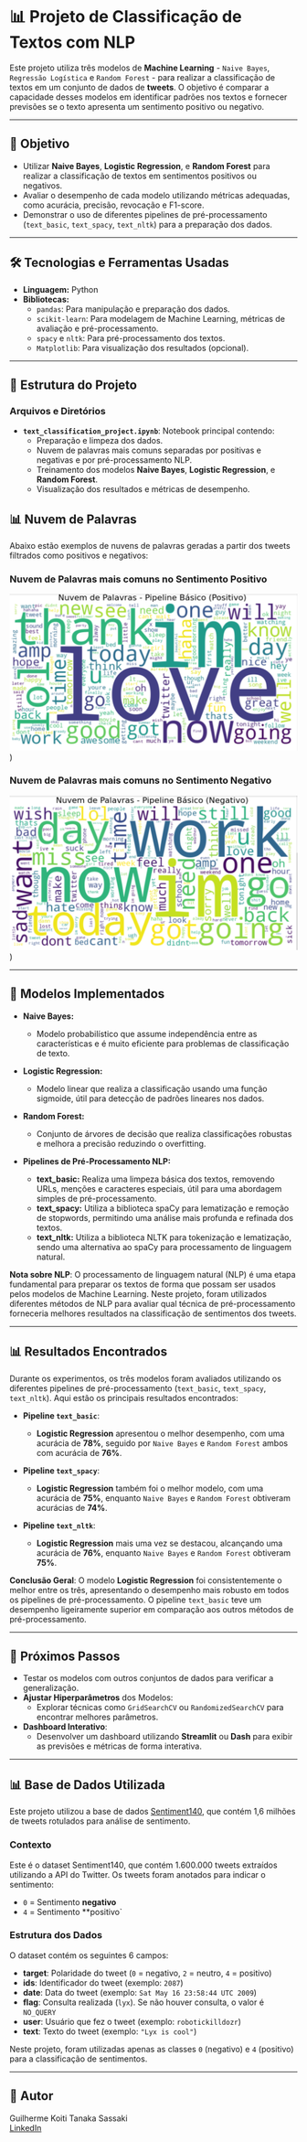 # 📊 **Projeto de Classificação de Textos com NLP**

Este projeto utiliza três modelos de **Machine Learning** - `Naive Bayes`, `Regressão Logística` e `Random Forest` - para realizar a classificação de textos em um conjunto de dados de **tweets**. O objetivo é comparar a capacidade desses modelos em identificar padrões nos textos e fornecer previsões se o texto apresenta um sentimento positivo ou negativo.

---

## 🎯 **Objetivo**
- Utilizar **Naive Bayes**, **Logistic Regression**, e **Random Forest** para realizar a classificação de textos em sentimentos positivos ou negativos.
- Avaliar o desempenho de cada modelo utilizando métricas adequadas, como acurácia, precisão, revocação e F1-score.
- Demonstrar o uso de diferentes pipelines de pré-processamento (`text_basic`, `text_spacy`, `text_nltk`) para a preparação dos dados.

---

## 🛠 **Tecnologias e Ferramentas Usadas**
- **Linguagem:** Python
- **Bibliotecas:**
  - `pandas`: Para manipulação e preparação dos dados.
  - `scikit-learn`: Para modelagem de Machine Learning, métricas de avaliação e pré-processamento.
  - `spacy` e `nltk`: Para pré-processamento dos textos.
  - `Matplotlib`: Para visualização dos resultados (opcional).

---

## 📂 **Estrutura do Projeto**
### **Arquivos e Diretórios**
- **`text_classification_project.ipynb`**: Notebook principal contendo:
  - Preparação e limpeza dos dados.
  - Nuvem de palavras mais comuns separadas por positivas e negativas e por pré-processamento NLP.
  - Treinamento dos modelos **Naive Bayes**, **Logistic Regression**, e **Random Forest**.
  - Visualização dos resultados e métricas de desempenho.

## 📊 **Nuvem de Palavras**
Abaixo estão exemplos de nuvens de palavras geradas a partir dos tweets filtrados como positivos e negativos:

### Nuvem de Palavras mais comuns no Sentimento Positivo
![Nuvem de Palavras - Sentimento Positivo](nuvempalavrapositivo.png)
)

### Nuvem de Palavras mais comuns no Sentimento Negativo
![Nuvem de Palavras - Sentimento Negativo](nuvempalavranegativo.png)
)

---

## 🧠 **Modelos Implementados**
- **Naive Bayes:**
  - Modelo probabilístico que assume independência entre as características e é muito eficiente para problemas de classificação de texto.

- **Logistic Regression:**
  - Modelo linear que realiza a classificação usando uma função sigmoide, útil para detecção de padrões lineares nos dados.

- **Random Forest:**
  - Conjunto de árvores de decisão que realiza classificações robustas e melhora a precisão reduzindo o overfitting.

- **Pipelines de Pré-Processamento NLP:**
  - **text_basic:** Realiza uma limpeza básica dos textos, removendo URLs, menções e caracteres especiais, útil para uma abordagem simples de pré-processamento.
  - **text_spacy:** Utiliza a biblioteca spaCy para lematização e remoção de stopwords, permitindo uma análise mais profunda e refinada dos textos.
  - **text_nltk:** Utiliza a biblioteca NLTK para tokenização e lematização, sendo uma alternativa ao spaCy para processamento de linguagem natural.

**Nota sobre NLP**: O processamento de linguagem natural (NLP) é uma etapa fundamental para preparar os textos de forma que possam ser usados pelos modelos de Machine Learning. Neste projeto, foram utilizados diferentes métodos de NLP para avaliar qual técnica de pré-processamento forneceria melhores resultados na classificação de sentimentos dos tweets.

---

## 📊 **Resultados Encontrados**
Durante os experimentos, os três modelos foram avaliados utilizando os diferentes pipelines de pré-processamento (`text_basic`, `text_spacy`, `text_nltk`). Aqui estão os principais resultados encontrados:

- **Pipeline `text_basic`**:
  - **Logistic Regression** apresentou o melhor desempenho, com uma acurácia de **78%**, seguido por `Naive Bayes` e `Random Forest` ambos com acurácia de **76%**.

- **Pipeline `text_spacy`**:
  - **Logistic Regression** também foi o melhor modelo, com uma acurácia de **75%**, enquanto `Naive Bayes` e `Random Forest` obtiveram acurácias de **74%**.

- **Pipeline `text_nltk`**:
  - **Logistic Regression** mais uma vez se destacou, alcançando uma acurácia de **76%**, enquanto `Naive Bayes` e `Random Forest` obtiveram **75%**.

**Conclusão Geral**: O modelo **Logistic Regression** foi consistentemente o melhor entre os três, apresentando o desempenho mais robusto em todos os pipelines de pré-processamento. O pipeline `text_basic` teve um desempenho ligeiramente superior em comparação aos outros métodos de pré-processamento.

---

## 🚀 **Próximos Passos**
- Testar os modelos com outros conjuntos de dados para verificar a generalização.
- **Ajustar Hiperparâmetros** dos Modelos:
  - Explorar técnicas como `GridSearchCV` ou `RandomizedSearchCV` para encontrar melhores parâmetros.
- **Dashboard Interativo**:
  - Desenvolver um dashboard utilizando **Streamlit** ou **Dash** para exibir as previsões e métricas de forma interativa.

---

## 📊 **Base de Dados Utilizada**
Este projeto utilizou a base de dados [Sentiment140](https://www.kaggle.com/datasets/kazanova/sentiment140), que contém 1,6 milhões de tweets rotulados para análise de sentimento.

### **Contexto**
Este é o dataset Sentiment140, que contém 1.600.000 tweets extraídos utilizando a API do Twitter. Os tweets foram anotados para indicar o sentimento:
- `0` = Sentimento **negativo**
- `4` = Sentimento **positivo`

### **Estrutura dos Dados**
O dataset contém os seguintes 6 campos:
- **target**: Polaridade do tweet (`0` = negativo, `2` = neutro, `4` = positivo)
- **ids**: Identificador do tweet (exemplo: `2087`)
- **date**: Data do tweet (exemplo: `Sat May 16 23:58:44 UTC 2009`)
- **flag**: Consulta realizada (`lyx`). Se não houver consulta, o valor é `NO_QUERY`
- **user**: Usuário que fez o tweet (exemplo: `robotickilldozr`)
- **text**: Texto do tweet (exemplo: `"Lyx is cool"`)

Neste projeto, foram utilizadas apenas as classes `0` (negativo) e `4` (positivo) para a classificação de sentimentos.

---

## 👤 **Autor**
Guilherme Koiti Tanaka Sassaki  
[LinkedIn](https://www.linkedin.com/in/guilherme-sassaki-10b81ba7/)

